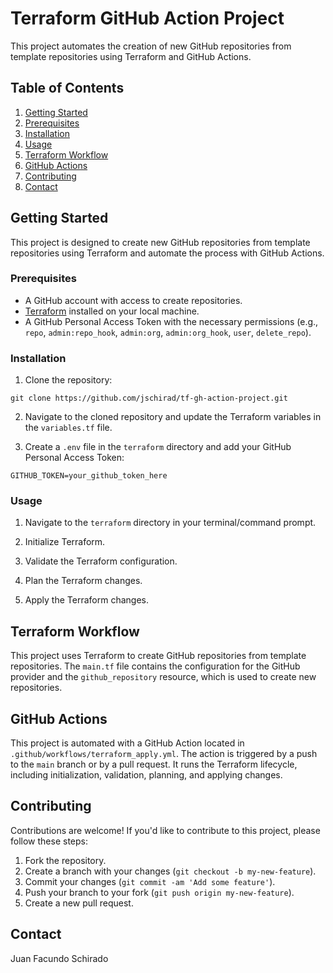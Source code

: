 # Terraform GitHub Action Project

This project automates the creation of new GitHub repositories from template repositories using Terraform and GitHub Actions.

## Table of Contents

1. [Getting Started](#getting-started)
2. [Prerequisites](#prerequisites)
3. [Installation](#installation)
4. [Usage](#usage)
5. [Terraform Workflow](#terraform-workflow)
6. [GitHub Actions](#github-actions)
7. [Contributing](#contributing)
8. [Contact](#contact)

## Getting Started

This project is designed to create new GitHub repositories from template repositories using Terraform and automate the process with GitHub Actions.

### Prerequisites

- A GitHub account with access to create repositories.
- [Terraform](https://www.terraform.io/downloads.html) installed on your local machine.
- A GitHub Personal Access Token with the necessary permissions (e.g., `repo`, `admin:repo_hook`, `admin:org`, `admin:org_hook`, `user`, `delete_repo`).

### Installation

1. Clone the repository:

````
git clone https://github.com/jschirad/tf-gh-action-project.git
````

2. Navigate to the cloned repository and update the Terraform variables in the `variables.tf` file.

3. Create a `.env` file in the `terraform` directory and add your GitHub Personal Access Token:
```
GITHUB_TOKEN=your_github_token_here
```


### Usage

1. Navigate to the `terraform` directory in your terminal/command prompt.

2. Initialize Terraform.

3. Validate the Terraform configuration.

4. Plan the Terraform changes.

5. Apply the Terraform changes.


## Terraform Workflow

This project uses Terraform to create GitHub repositories from template repositories. The `main.tf` file contains the configuration for the GitHub provider and the `github_repository` resource, which is used to create new repositories.

## GitHub Actions

This project is automated with a GitHub Action located in `.github/workflows/terraform_apply.yml`. The action is triggered by a push to the `main` branch or by a pull request. It runs the Terraform lifecycle, including initialization, validation, planning, and applying changes.

## Contributing

Contributions are welcome! If you'd like to contribute to this project, please follow these steps:

1. Fork the repository.
2. Create a branch with your changes (`git checkout -b my-new-feature`).
3. Commit your changes (`git commit -am 'Add some feature'`).
4. Push your branch to your fork (`git push origin my-new-feature`).
5. Create a new pull request.


## Contact

Juan Facundo Schirado 

